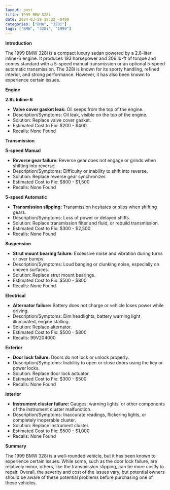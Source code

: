 ```yaml
---
layout: post
title: 1999 BMW 328i
date: 2024-03-28 19:22 -0400
categories: ["BMW", "328i"]
tags: ["BMW", "328i", "1999"]
---
```

**Introduction**

The 1999 BMW 328i is a compact luxury sedan powered by a 2.8-liter inline-6 engine. It produces 193 horsepower and 206 lb-ft of torque and comes standard with a 5-speed manual transmission or an optional 5-speed automatic transmission. The 328i is known for its sporty handling, refined interior, and strong performance. However, it has also been known to experience certain issues.

**Engine**

**2.8L Inline-6**

* **Valve cover gasket leak:** Oil seeps from the top of the engine.
* Description/Symptoms: Oil leak, visible on the top of the engine.
* Solution: Replace valve cover gasket.
* Estimated Cost to Fix: $200 - $400
* Recalls: None Found

**Transmission**

**5-speed Manual**

* **Reverse gear failure:** Reverse gear does not engage or grinds when shifting into reverse.
* Description/Symptoms: Difficulty or inability to shift into reverse.
* Solution: Replace reverse gear synchronizer.
* Estimated Cost to Fix: $800 - $1,500
* Recalls: None Found

**5-speed Automatic**

* **Transmission slipping:** Transmission hesitates or slips when shifting gears.
* Description/Symptoms: Loss of power or delayed shifts.
* Solution: Replace transmission filter and fluid, or rebuild transmission.
* Estimated Cost to Fix: $300 - $2,500
* Recalls: None Found

**Suspension**

* **Strut mount bearing failure:** Excessive noise and vibration during turns or over bumps.
* Description/Symptoms: Loud banging or clunking noise, especially on uneven surfaces.
* Solution: Replace strut mount bearings.
* Estimated Cost to Fix: $500 - $800
* Recalls: None Found

**Electrical**

* **Alternator failure:** Battery does not charge or vehicle loses power while driving.
* Description/Symptoms: Dim headlights, battery warning light illuminated, engine stalling.
* Solution: Replace alternator.
* Estimated Cost to Fix: $500 - $800
* Recalls: 99V204000

**Exterior**

* **Door lock failure:** Doors do not lock or unlock properly.
* Description/Symptoms: Inability to open or close doors using the key or power locks.
* Solution: Replace door lock actuator.
* Estimated Cost to Fix: $300 - $500
* Recalls: None Found

**Interior**

* **Instrument cluster failure:** Gauges, warning lights, or other components of the instrument cluster malfunction.
* Description/Symptoms: Inaccurate readings, flickering lights, or completely inoperable cluster.
* Solution: Replace instrument cluster.
* Estimated Cost to Fix: $500 - $1,000
* Recalls: None Found

**Summary**

The 1999 BMW 328i is a well-rounded vehicle, but it has been known to experience certain issues. While some, such as the door lock failure, are relatively minor, others, like the transmission slipping, can be more costly to repair. Overall, the severity and cost of the issues vary, but potential owners should be aware of these potential problems before purchasing one of these vehicles.
